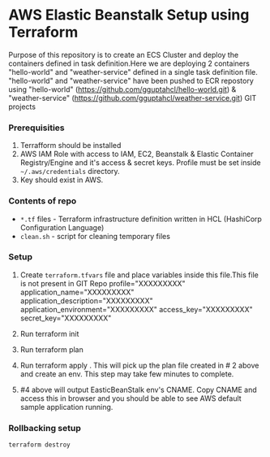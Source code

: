 # AWS Elastic Beanstalk Setup using Terraform

Purpose of this repository is to create an ECS Cluster and deploy the containers defined in task definition.Here we are deploying 2 containers "hello-world" and "weather-service" defined in a single task definition file.  "hello-world" and "weather-service" have been pushed to ECR repostory using "hello-world" (https://github.com/gguptahcl/hello-world.git) & "weather-service" (https://github.com/gguptahcl/weather-service.git) GIT projects

### Prerequisities

1) Terrafform should be installed 
2) AWS IAM Role with access to IAM, EC2, Beanstalk & Elastic Container Registry/Engine and it's access & secret keys. Profile must be set inside `~/.aws/credentials` directory.
3) Key should exist in AWS. 

### Contents of repo
 - ```*.tf``` files - Terraform infrastructure definition written in HCL (HashiCorp Configuration Language)
 - ```clean.sh``` - script for cleaning temporary files

### Setup

1. Create `terraform.tfvars`  file and place variables inside this file.This file is not present in GIT Repo
	profile="XXXXXXXXX"
	application_name="XXXXXXXXX"
	application_description="XXXXXXXXX"
	application_environment="XXXXXXXXX"
	access_key="XXXXXXXXX"
	secret_key="XXXXXXXXX"

2. Run terraform init
3. Run terraform plan
4. Run terraform apply . This will pick up the plan file created in # 2 above and create an env. This step may take few minutes to complete.
5. #4 above will output EasticBeanStalk env's CNAME. Copy CNAME and access this in browser and you should be able to see AWS default sample application running. 

### Rollbacking setup
```
terraform destroy
```


